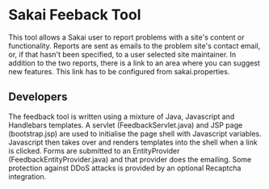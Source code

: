 Sakai Feeback Tool
==================

This tool allows a Sakai user to report problems with a site's content or
functionality. Reports are sent as emails to the problem site's contact email,
or, if that hasn't been specified, to a user selected site maintainer. In
addition to the two reports, there is a link to an area where you can suggest
new features. This link has to be configured from sakai.properties.

Developers
----------

The feedback tool is written using a mixture of Java, Javascript and Handlebars
templates. A servlet (FeedbackServlet.java) and JSP page (bootstrap.jsp) are
used to initialise the page shell with Javascript variables. Javascript then
takes over and renders templates into the shell when a link is clicked. Forms
are submitted to an EntityProvider (FeedbackEntityProvider.java) and that
provider does the emailing. Some protection against DDoS attacks is provided by
an optional Recaptcha integration.
